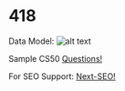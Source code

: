 # 418

Data Model: 
![alt text](https://github.com/egeozin/418/blob/master/data-model.png "Data-Model")

Sample CS50 [Questions!](https://stackoverflow.com/questions/tagged/cs50?tab=newest&page=2&pagesize=15)

For SEO Support: [Next-SEO!](https://github.com/garmeeh/next-seo)
